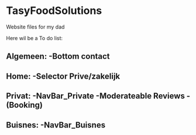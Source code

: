 # TasyFoodSolutions
Website files for my dad


Here wil be a To do list:

Algemeen:
  -Bottom contact
  -
  
Home:
  -Selector Prive/zakelijk
  -
Privat:
  -NavBar_Private
  -Moderateable Reviews
  -(Booking)
  -
Buisnes:
  -NavBar_Buisnes
  -
